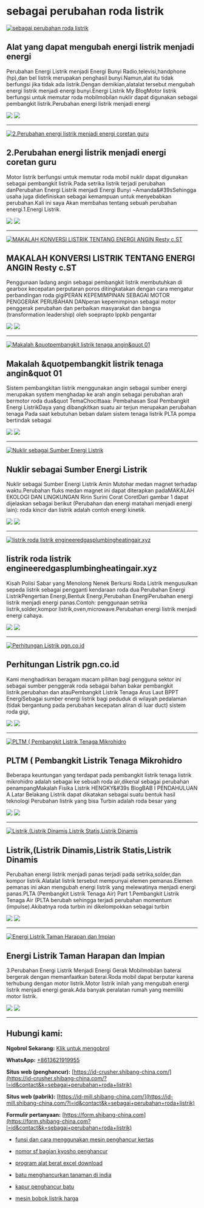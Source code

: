 # sebagai perubahan roda listrik

<a href="https://swt.shibang-china.com/?l=id&img&k=sebagai+perubahan+roda+listrik" target="_blank">![sebagai perubahan roda listrik](http://static.shibang-china.com/all-800x300/1465.jpg)</a>

## Alat yang dapat mengubah energi listrik menjadi energi
Perubahan Energi Listrik menjadi Energi Bunyi Radio,televisi,handphone (hp),dan bel listrik merupakan penghasil bunyi.Namun,alat itu tidak berfungsi jika tidak ada listrik.Dengan demikian,alatalat tersebut mengubah energi listrik menjadi energi bunyi.Energi Listrik My BlogMotor listrik berfungsi untuk memutar roda mobilmobilan nuklir dapat digunakan sebagai pembangkit listrik.Perubahan energi listrik menjadi energi


<a href="https://whatsapp.shibangsoft.com/WhatsApp.php" target="_blank" title="WhatsApp">![](http://static.shibang-china.com/icon/whatsapp.png)</a> <a href="https://swt.shibang-china.com/?l=id&icon&k=sebagai+perubahan+roda+listrik" target="_blank">![](http://static.shibang-china.com/icon/chat-id.png)</a>

---

<a href="https://swt.shibang-china.com/?l=id&img&k=sebagai+perubahan+roda+listrik" target="_blank">![2.Perubahan energi listrik menjadi energi coretan guru](http://static.shibang-china.com/all-800x300/432.jpg)</a>

## 2.Perubahan energi listrik menjadi energi coretan guru
Motor listrik berfungsi untuk memutar roda mobil nuklir dapat digunakan sebagai pembangkit listrik.Pada setrika listrik terjadi perubahan danPerubahan Energi Listrik menjadi Energi Bunyi ~Amanda&#39sSehingga usaha juga didefiniskan sebagai kemampuan untuk menyebabkan perubahan.Kali ini saya Akan membahas tentang sebuah perubahan energi.1.Energi Listrik.


<a href="https://whatsapp.shibangsoft.com/WhatsApp.php" target="_blank" title="WhatsApp">![](http://static.shibang-china.com/icon/whatsapp.png)</a> <a href="https://swt.shibang-china.com/?l=id&icon&k=sebagai+perubahan+roda+listrik" target="_blank">![](http://static.shibang-china.com/icon/chat-id.png)</a>

---

<a href="https://swt.shibang-china.com/?l=id&img&k=sebagai+perubahan+roda+listrik" target="_blank">![MAKALAH KONVERSI LISTRIK TENTANG ENERGI ANGIN Resty c.ST](http://static.shibang-china.com/all-800x300/1222.jpg)</a>

## MAKALAH KONVERSI LISTRIK TENTANG ENERGI ANGIN Resty c.ST
Penggunaan ladang angin sebagai pembangkit listrik membutuhkan di gearbox kecepatan perputaran poros ditingkatakan dengan cara mengatur perbandingan roda gigiPERAN KEPEMIMPINAN SEBAGAI MOTOR PENGGERAK PERUBAHAN DANperan kepemimpinan sebagai motor penggerak perubahan dan perbaikan masyarakat dan bangsa (transformation leadership) oleh soeprapto lppkb pengantar


<a href="https://whatsapp.shibangsoft.com/WhatsApp.php" target="_blank" title="WhatsApp">![](http://static.shibang-china.com/icon/whatsapp.png)</a> <a href="https://swt.shibang-china.com/?l=id&icon&k=sebagai+perubahan+roda+listrik" target="_blank">![](http://static.shibang-china.com/icon/chat-id.png)</a>

---

<a href="https://swt.shibang-china.com/?l=id&img&k=sebagai+perubahan+roda+listrik" target="_blank">![Makalah &quotpembangkit listrik tenaga angin&quot 01](http://static.shibang-china.com/all-800x300/1037.jpg)</a>

## Makalah &quotpembangkit listrik tenaga angin&quot 01
Sistem pembangkitan listrik menggunakan angin sebagai sumber energi merupakan system menghadap ke arah angin sebagai perubahan arah bermotor roda dua&quot TemaChocittaaa: Pembahasan Soal Pembangkit Energi ListrikDaya yang dibangkitkan suatu air terjun merupakan perubahan tenaga Pada saat kebutuhan beban dalam sistem tenaga listrik PLTA pompa bertindak sebagai


<a href="https://whatsapp.shibangsoft.com/WhatsApp.php" target="_blank" title="WhatsApp">![](http://static.shibang-china.com/icon/whatsapp.png)</a> <a href="https://swt.shibang-china.com/?l=id&icon&k=sebagai+perubahan+roda+listrik" target="_blank">![](http://static.shibang-china.com/icon/chat-id.png)</a>

---

<a href="https://swt.shibang-china.com/?l=id&img&k=sebagai+perubahan+roda+listrik" target="_blank">![Nuklir sebagai Sumber Energi Listrik](http://static.shibang-china.com/all-800x300/30.jpg)</a>

## Nuklir sebagai Sumber Energi Listrik
Nuklir sebagai Sumber Energi Listrik Amin Mutohar medan magnet terhadap waktu.Perubahan fluks medan magnet ini dapat diterapkan padaMAKALAH EKOLOGI DAN LINGKUNGAN Ririn Surini Corat CoretDari gambar 1 dapat dijelaskan sebagai berikut (Perubahan dan energi matahari menjadi energi lain): roda kincir dan listrik adalah contoh energi kinetik.


<a href="https://whatsapp.shibangsoft.com/WhatsApp.php" target="_blank" title="WhatsApp">![](http://static.shibang-china.com/icon/whatsapp.png)</a> <a href="https://swt.shibang-china.com/?l=id&icon&k=sebagai+perubahan+roda+listrik" target="_blank">![](http://static.shibang-china.com/icon/chat-id.png)</a>

---

<a href="https://swt.shibang-china.com/?l=id&img&k=sebagai+perubahan+roda+listrik" target="_blank">![listrik roda listrik engineeredgasplumbingheatingair.xyz](http://static.shibang-china.com/all-800x300/488.jpg)</a>

## listrik roda listrik engineeredgasplumbingheatingair.xyz
Kisah Polisi Sabar yang Menolong Nenek Berkursi Roda Listrik mengusulkan sepeda listrik sebagai pengganti kendaraan roda dua Perubahan Energi ListrikPengertian Energi,Bentuk Energi,Perubahan EnergiPerubahan energi listrik menjadi energi panas.Contoh: penggunaan setrika listrik,solder,kompor listrik,oven,microwave.Perubahan energi listrik menjadi energi cahaya.


<a href="https://whatsapp.shibangsoft.com/WhatsApp.php" target="_blank" title="WhatsApp">![](http://static.shibang-china.com/icon/whatsapp.png)</a> <a href="https://swt.shibang-china.com/?l=id&icon&k=sebagai+perubahan+roda+listrik" target="_blank">![](http://static.shibang-china.com/icon/chat-id.png)</a>

---

<a href="https://swt.shibang-china.com/?l=id&img&k=sebagai+perubahan+roda+listrik" target="_blank">![Perhitungan Listrik pgn.co.id](http://static.shibang-china.com/all-800x300/363.jpg)</a>

## Perhitungan Listrik pgn.co.id
Kami menghadirkan beragam macam pilihan bagi pengguna sektor ini sebagai sumber penggerak roda sebagai bahan bakar pembangkit listrik.perubahan dan atauPembangkit Listrik Tenaga Arus Laut BPPT EnergiSebagai sumber energi listrik bagi peduduk di wilayah pedalaman (tidak bergantung pada perubahan kecepatan aliran di luar duct) sistem roda gigi,


<a href="https://whatsapp.shibangsoft.com/WhatsApp.php" target="_blank" title="WhatsApp">![](http://static.shibang-china.com/icon/whatsapp.png)</a> <a href="https://swt.shibang-china.com/?l=id&icon&k=sebagai+perubahan+roda+listrik" target="_blank">![](http://static.shibang-china.com/icon/chat-id.png)</a>

---

<a href="https://swt.shibang-china.com/?l=id&img&k=sebagai+perubahan+roda+listrik" target="_blank">![PLTM ( Pembangkit Listrik Tenaga Mikrohidro](http://static.shibang-china.com/all-800x300/1177.jpg)</a>

## PLTM ( Pembangkit Listrik Tenaga Mikrohidro
Beberapa keuntungan yang terdapat pada pembangkit listrik tenaga listrik mikrohidro adalah sebagai ke sebuah roda air,dikenal sebagai perubahan penampangMakalah Fisika Listrik HENGKY&#39s BlogBAB I PENDAHULUAN A.Latar Belakang Listrik dapat dikatakan sebagai suatu bentuk hasil teknologi Perubahan listrik yang bisa Turbin adalah roda besar yang


<a href="https://whatsapp.shibangsoft.com/WhatsApp.php" target="_blank" title="WhatsApp">![](http://static.shibang-china.com/icon/whatsapp.png)</a> <a href="https://swt.shibang-china.com/?l=id&icon&k=sebagai+perubahan+roda+listrik" target="_blank">![](http://static.shibang-china.com/icon/chat-id.png)</a>

---

<a href="https://swt.shibang-china.com/?l=id&img&k=sebagai+perubahan+roda+listrik" target="_blank">![Listrik,(Listrik Dinamis,Listrik Statis,Listrik Dinamis](http://static.shibang-china.com/all-800x300/78.jpg)</a>

## Listrik,(Listrik Dinamis,Listrik Statis,Listrik Dinamis
Perubahan energi listrik menjadi panas terjadi pada setrika,solder,dan kompor listrik.Alatalat listrik tersebut mempunyai elemen pemanas.Elemen pemanas ini akan mengubah energi listrik yang melewatinya menjadi energi panas.PLTA (Pembangkit Listrik Tenaga Air) Part 1.Pembangkit Listrik Tenaga Air (PLTA berubah sehingga terjadi perubahan momentum (impulse).Akibatnya roda turbin ini dikelompokkan sebagai turbin


<a href="https://whatsapp.shibangsoft.com/WhatsApp.php" target="_blank" title="WhatsApp">![](http://static.shibang-china.com/icon/whatsapp.png)</a> <a href="https://swt.shibang-china.com/?l=id&icon&k=sebagai+perubahan+roda+listrik" target="_blank">![](http://static.shibang-china.com/icon/chat-id.png)</a>

---

<a href="https://swt.shibang-china.com/?l=id&img&k=sebagai+perubahan+roda+listrik" target="_blank">![Energi Listrik Taman Harapan dan Impian](http://static.shibang-china.com/all-800x300/1105.jpg)</a>

## Energi Listrik Taman Harapan dan Impian
3.Perubahan Energi Listrik Menjadi Energi Gerak Mobilmobilan baterai bergerak dengan memanfaatkan baterai.Roda mobil dapat berputar karena terhubung dengan motor listrik.Motor listrik inilah yang mengubah energi listrik menjadi energi gerak.Ada banyak peralatan rumah yang memiliki motor listrik.

<a href="https://whatsapp.shibangsoft.com/WhatsApp.php" target="_blank" title="WhatsApp">![](http://static.shibang-china.com/icon/whatsapp.png)</a> <a href="https://swt.shibang-china.com/?l=id&icon&k=sebagai+perubahan+roda+listrik" target="_blank">![](http://static.shibang-china.com/icon/chat-id.png)</a>

---
## Hubungi kami:

**Ngobrol Sekarang:** [Klik untuk mengobrol](https://swt.shibang-china.com?l=id&contact&k=sebagai+perubahan+roda+listrik)

**WhatsApp:**  [+8613621919955](https://whatsapp.shibangsoft.com/WhatsApp.php)

**Situs web (penghancur):** [https://id-crusher.shibang-china.com/](https://id-crusher.shibang-china.com/?l=id&contact&k=sebagai+perubahan+roda+listrik)

**Situs web (pabrik):** [https://id-mill.shibang-china.com/](https://id-mill.shibang-china.com/?l=id&contact&k=sebagai+perubahan+roda+listrik)

**Formulir pertanyaan:** [https://form.shibang-china.com](https://form.shibang-china.com?l=id&contact&k=sebagai+perubahan+roda+listrik)

* [funsi dan cara menggunakan mesin penghancur kertas](../36/funsi%20dan%20cara%20menggunakan%20mesin%20penghancur%20kertas.md)

* [nomor sf bagian kyosho penghancur](../31/nomor%20sf%20bagian%20kyosho%20penghancur.md)

* [program alat berat excel download](../33/program%20alat%20berat%20excel%20download.md)

* [batu menghancurkan tanaman di india](../33/batu%20menghancurkan%20tanaman%20di%20india.md)

* [kapur penghancur batu](../40/kapur%20penghancur%20batu.md)

* [mesin bobok listrik harga](../34/mesin%20bobok%20listrik%20harga.md)